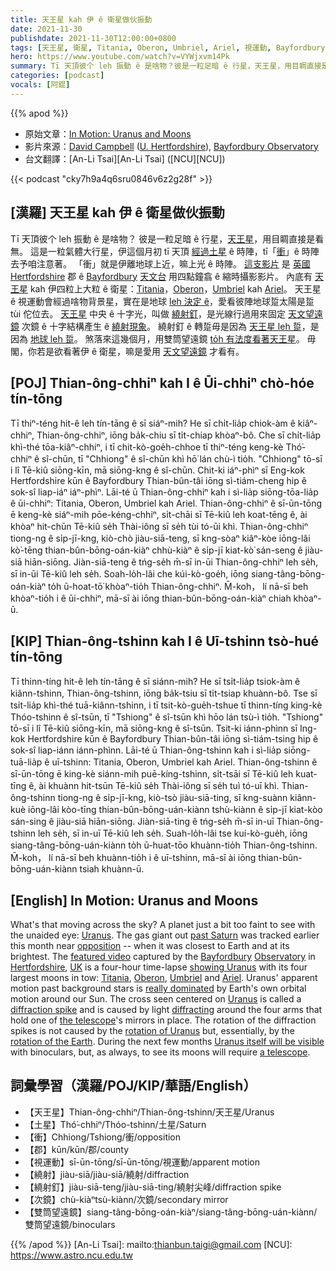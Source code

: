 ```yaml
---
title: 天王星 kah 伊 ê 衛星做伙振動
date: 2021-11-30
publishdate: 2021-11-30T12:00:00+0800
tags: [天王星, 衛星, Titania, Oberon, Umbriel, Ariel, 視運動, Bayfordbury 天文台, 縮時攝影, 繞射, 次鏡, 繞射釘]
hero: https://www.youtube.com/watch?v=VYWjxvm14Pk
summary: Tī 天頂彼个 leh 振動 ê 是啥物？彼是一粒足暗 ê 行星，天王星，用目睭直接是看無。
categories: [podcast]
vocals: [阿錕]
---
```


{{% apod %}}

- 原始文章：[In Motion: Uranus and Moons](https://apod.nasa.gov/apod/ap211130.html)
- 影片來源：[David Campbell](mailto:d.a.campbell2@herts.ac.uk) ([U. Hertfordshire](https://www.herts.ac.uk/research/centres/car)), [Bayfordbury Observatory](https://www.herts.ac.uk/bayfordbury/bayfordbury-observatory/people-at-bayfordbury)
- 台文翻譯：[An-Li Tsai][An-Li Tsai] ([NCU][NCU])

{{< podcast "cky7h9a4q6sru0846v6z2g28f" >}}

## [漢羅] 天王星 kah 伊 ê 衛星做伙振動
Tī 天頂彼个 leh 振動 ê 是啥物？
彼是一粒足暗 ê 行星，[天王星][Uranus 1]，用目睭直接是看無。
這是一粒氣體大行星，伊這個月初 tī 天頂 [經過土星][past Saturn] ê 時陣，tī「[衝][opposition]」ê 時陣去予咱注意著。
「衝」就是伊離地球上近，嘛上光 ê 時陣。
[這支影片][featured video] 是 [英國][UK] [Hertfordshire][Hertfordshire] 郡 ê [Bayfordbury][Bayfordbury] [天文台][Observatory] 用四點鐘翕 ê 縮時攝影影片。
內底有 [天王星][showing Uranus] kah 伊四粒上大粒 ê 衛星：[Titania][Titania]，[Oberon][Oberon]，[Umbriel][Umbriel] kah [Ariel][Ariel]。
天王星 ê 視運動會經過啥物背景星，實在是地球 [leh 決定 ê][really dominated]，愛看彼陣地球踅太陽是踅 tùi 佗位去。
[天王星][Uranus 2] 中央 ê 十字光，叫做 [繞射釘][diffraction spike]，是光線行過用來固定 [天文望遠鏡][the telescope] 次鏡 ê 十字結構產生 ê [繞射現象][diffracting]。
繞射釘 ê 轉踅毋是因為 [天王星 leh 踅][rotation of Uranus]，是因為 [地球 leh 踅][rotation of the Earth]。
煞落來這幾個月，用雙筒望遠鏡 [to̍h 有法度看著天王星][Uranus itself will be visible]。
毋閣，你若是欲看著伊 ê 衛星，嘛是愛用 [天文望遠鏡][a telescope] 才看有。


## [POJ] Thian-ông-chhiⁿ kah I ê Ūi-chhiⁿ chò-hóe tín-tōng
Tī thiⁿ-téng hit-ê leh tín-tāng ê sī siáⁿ-mih?
He sī chi̍t-lia̍p chiok-àm ê kiâⁿ-chhiⁿ, Thian-ông-chhiⁿ, iōng ba̍k-chiu sī ti̍t-chiap khòaⁿ-bô.
Che sī chi̍t-lia̍p khì-thé tōa-kiâⁿ-chhiⁿ, i tī chit-kò-goe̍h-chhoe tī thiⁿ-téng keng-kè Thó͘-chhiⁿ ê sî-chūn, tī "Chhiong" ê sî-chūn khì hō͘ lán chù-ì tio̍h.
"Chhiong" tō-sī i lî Tē-kiû siōng-kīn, mā siōng-kng ê sî-chūn.
Chit-ki iáⁿ-phìⁿ sī Eng-kok Hertfordshire kūn ê Bayfordbury Thian-bûn-tâi iōng sì-tiám-cheng hip ê sok-sî liap-iáⁿ iáⁿ-phìⁿ.
Lāi-té ū Thian-ông-chhiⁿ kah i sì-lia̍p siōng-tōa-lia̍p ê ūi-chhiⁿ: Titania, Oberon, Umbriel kah Ariel.
Thian-ông-chhiⁿ ê sī-ūn-tōng ē keng-kè siáⁿ-mih pōe-kéng-chhiⁿ, si̍t-chāi sī Tē-kiû leh koat-tēng ê, ài khòaⁿ hit-chūn Tē-kiû se̍h Thài-iông sī se̍h tùi tó-ūi khì.
Thian-ông-chhiⁿ tiong-ng ê si̍p-jī-kng, kiò-chò jiàu-siā-teng, sī kng-sòaⁿ kiâⁿ-kòe iōng-lâi kò͘-tēng thian-bûn-bōng-oán-kiàⁿ chhù-kiàⁿ ê si̍p-jī kiat-kò͘ sán-seng ê jiàu-siā hiān-siōng.
Jiàn-siā-teng ê tńg-se̍h m̄-sī in-ūi Thian-ông-chhiⁿ leh se̍h, sī in-ūi Tē-kiû leh se̍h.
Soah-lo̍h-lâi che kúi-kò-goe̍h, iōng siang-tâng-bōng-oán-kiàⁿ to̍h ū-hoat-tō͘ khòaⁿ-tio̍h Thian-ông-chhiⁿ.
M̄-koh， lí nā-sī beh khòaⁿ-tio̍h i ê ūi-chhiⁿ, mā-sī ài iōng thian-bûn-bōng-oán-kiàⁿ chiah khòaⁿ-ū.

## [KIP]  Thian-ông-tshinn kah I ê Uī-tshinn tsò-hué tín-tōng
Tī thinn-tíng hit-ê leh tín-tāng ê sī siánn-mih?
He sī tsi̍t-lia̍p tsiok-àm ê kiânn-tshinn, Thian-ông-tshinn, iōng ba̍k-tsiu sī ti̍t-tsiap khuànn-bô.
Tse sī tsi̍t-lia̍p khì-thé tuā-kiânn-tshinn, i tī tsit-kò-gue̍h-tshue tī thinn-tíng king-kè Thóo-tshinn ê sî-tsūn, tī "Tshiong" ê sî-tsūn khì hōo lán tsù-ì tio̍h.
"Tshiong" tō-sī i lî Tē-kiû siōng-kīn, mā siōng-kng ê sî-tsūn.
Tsit-ki iánn-phìnn sī Ing-kok Hertfordshire kūn ê Bayfordbury Thian-bûn-tâi iōng sì-tiám-tsing hip ê sok-sî liap-iánn iánn-phìnn.
Lāi-té ū Thian-ông-tshinn kah i sì-lia̍p siōng-tuā-lia̍p ê uī-tshinn: Titania, Oberon, Umbriel kah Ariel.
Thian-ông-tshinn ê sī-ūn-tōng ē king-kè siánn-mih puē-kíng-tshinn, si̍t-tsāi sī Tē-kiû leh kuat-tīng ê, ài khuànn hit-tsūn Tē-kiû se̍h Thài-iông sī se̍h tuì tó-uī khì.
Thian-ông-tshinn tiong-ng ê si̍p-jī-kng, kiò-tsò jiàu-siā-ting, sī kng-suànn kiânn-kuè iōng-lâi kòo-tīng thian-bûn-bōng-uán-kiànn tshù-kiànn ê si̍p-jī kiat-kòo sán-sing ê jiàu-siā hiān-siōng.
Jiàn-siā-ting ê tńg-se̍h m̄-sī in-uī Thian-ông-tshinn leh se̍h, sī in-uī Tē-kiû leh se̍h.
Suah-lo̍h-lâi tse kuí-kò-gue̍h, iōng siang-tâng-bōng-uán-kiànn to̍h ū-huat-tōo khuànn-tio̍h Thian-ông-tshinn.
M̄-koh， lí nā-sī beh khuànn-tio̍h i ê uī-tshinn, mā-sī ài iōng thian-bûn-bōng-uán-kiànn tsiah khuànn-ū.

## [English] In Motion: Uranus and Moons
What's that moving across the sky?
A planet just a bit too faint to see with the unaided eye: [Uranus][Uranus 1].
The gas giant out [past Saturn][past Saturn] was tracked earlier this month near [opposition][opposition] -- when it was closest to Earth and at its brightest.
The [featured video][featured video] captured by the [Bayfordbury][Bayfordbury] [Observatory][Observatory] in [Hertfordshire][Hertfordshire], [UK][UK] is a four-hour time-lapse [showing Uranus][showing Uranus] with its four largest moons in tow: [Titania][Titania], [Oberon][Oberon], [Umbriel][Umbriel] and [Ariel][Ariel].
Uranus' apparent motion past background stars is [really dominated][really dominated] by Earth's own orbital motion around our Sun.
The cross seen centered on [Uranus][Uranus 2] is called a [diffraction spike][diffraction spike] and is caused by light [diffracting][diffracting] around the four arms that hold one of [the telescope][the telescope]'s mirrors in place.
The rotation of the diffraction spikes is not caused by the [rotation of Uranus][rotation of Uranus] but, essentially, by the [rotation of the Earth][rotation of the Earth].
During the next few months [Uranus itself will be visible][Uranus itself will be visible] with binoculars, but, as always, to see its moons will require [a telescope][a telescope].

## 詞彙學習（漢羅/POJ/KIP/華語/English）
- 【天王星】Thian-ông-chhiⁿ/Thian-ông-tshinn/天王星/Uranus
- 【土星】Thó͘-chhiⁿ/Thóo-tshinn/土星/Saturn
- 【衝】Chhiong/Tshiong/衝/opposition
- 【郡】kūn/kūn/郡/county
- 【視運動】sī-ūn-tōng/sī-ūn-tōng/視運動/apparent motion
- 【繞射】jiàu-siā/jiàu-siā/繞射/diffraction
- 【繞射釘】jiàu-siā-teng/jiàu-siā-ting/繞射尖峰/diffraction spike
- 【次鏡】chù-kiàⁿtsù-kiànn/次鏡/secondary mirror
- 【雙筒望遠鏡】siang-tâng-bōng-oán-kiàⁿ/siang-tâng-bōng-uán-kiànn/雙筒望遠鏡/binoculars


{{% /apod %}}
[An-Li Tsai]: mailto:thianbun.taigi@gmail.com
[NCU]: https://www.astro.ncu.edu.tw

[Uranus 1]:https://solarsystem.nasa.gov/planets/uranus/in-depth/
[past Saturn]:https://apod.nasa.gov/apod/ap170911.html
[opposition]:https://blogs.nasa.gov/Watch_the_Skies/wp-content/uploads/sites/193/2020/10/Opposition_Conjunction.jpg
[featured video]:https://twitter.com/BayfordburyObs/status/1456602305881575434
[Bayfordbury]:https://www.herts.ac.uk/bayfordbury/bayfordbury-observatory/visit-bayfordbury-observatory
[Observatory]:https://en.wikipedia.org/wiki/Bayfordbury_Observatory#/media/File:Bayfordbury_campus_(27115264794).jpg
[Hertfordshire]:https://en.wikipedia.org/wiki/Hertfordshire
[UK]:https://en.wikipedia.org/wiki/United_Kingdom
[showing Uranus]:https://pds-rings.seti.org/tools/ephem2_ura.shtml
[Titania]:https://apod.nasa.gov/apod/ap000930.html
[Oberon]:https://solarsystem.nasa.gov/moons/uranus-moons/oberon/in-depth/
[Umbriel]:https://en.wikipedia.org/wiki/Umbriel_(moon)
[Ariel]:https://solarsystem.nasa.gov/moons/uranus-moons/ariel/in-depth/
[really dominated]:https://apod.nasa.gov/apod/ap201212.html
[Uranus 2]:https://youtu.be/m4NXbFOiOGk
[diffraction spike]:https://en.wikipedia.org/wiki/Diffraction_spike
[diffracting]:http://ww2010.atmos.uiuc.edu/(Gh)/guides/mtr/opt/mch/diff.rxml
[the telescope]:https://www.flickr.com/photos/bayfordburyobs/51674803383
[rotation of Uranus]:https://youtu.be/H7sJvvKagiA
[rotation of the Earth]:https://apod.nasa.gov/apod/ap200701.html
[Uranus itself will be visible]:https://earthsky.org/astronomy-essentials/uranus-at-opposition-closest-brightest-best/
[a telescope]:https://1funny.com/wp-content/uploads/2010/12/dog-telescope.jpg
